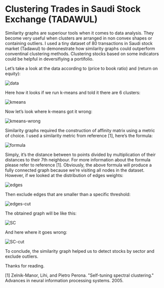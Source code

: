 # Clustering Trades in Saudi Stock Exchange (TADAWUL)

Similarity graphs are superiour tools when it comes to data analysis. They become very useful when clusters are arranged in non convex shapes or containing outliers. I used a tiny dataset of 80 transactions in Saudi stock market (Tadawul) to demonestrate how similarity graphs could outperform conventinal clustering methods. Clustering stocks based on some indicators could be helpful in deversifiying a portifolio.

Let’s take a look at the data according to (price to book ratio) and (return on equity):

![data](https://github.com/user-attachments/assets/d5b398be-0745-4842-986c-1daa5d162d9e)

Here how it looks if we run k-means and told it there are 6 clusters:

![kmeans](https://github.com/user-attachments/assets/1eab62fd-5297-4be9-b7e6-f8ecb22d23a4)

Now let’s look where k-means got it wrong:

![kmeans-wrong](https://github.com/user-attachments/assets/49d0aa93-8995-4402-85b4-d3200a867cf0)

Similarity graphs required the construction of affinity matrix using a metric of choice. I used a similarity metric from reference [1], here’s the formula:

![formula](https://github.com/user-attachments/assets/2032562e-27bb-462d-b596-226b94c3d249)

Simply, it’s the distance between to points divided by multiplication of their distances to their 7th neighbour. For more information about the formula please refer to reference [1]. Obviously, the above formula will produce a fully connected graph because we’re visiting all nodes in the dataset. However, if we looked at the distribution of edges weights:

![edges](https://github.com/user-attachments/assets/1fd6f826-12bb-4369-acdb-0964db072d83)

Then exclude edges that are smaller than a specific threshold:

![edges-cut](https://github.com/user-attachments/assets/089f50e4-1bb3-428a-928f-d0cb2373bd39)

The obtained graph will be like this:

![SC](https://github.com/user-attachments/assets/efb68404-dc17-42a1-bfa8-f491f3462cb0)

And here where it goes wrong:

![SC-cut](https://github.com/user-attachments/assets/0016406a-0a75-4944-a510-15b0588f1614)

To conclude, the similarity graph helped us to detect stocks by sector and exclude outliers.

Thanks for reading.

[1] Zelnik-Manor, Lihi, and Pietro Perona. "Self-tuning spectral clustering." Advances in neural information processing systems. 2005.
